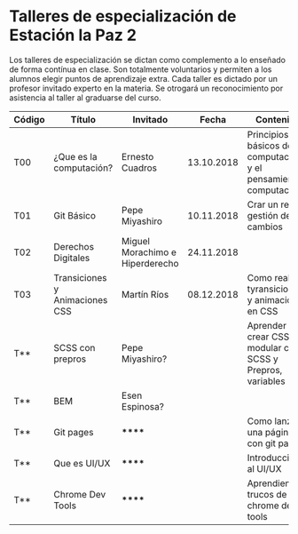 # Talleres de especialización de Estación la Paz 2

Los talleres de especialización se dictan como complemento a lo enseñado de forma contínua en clase.
Son totalmente voluntarios y permiten a los alumnos elegir puntos de aprendizaje extra.
Cada taller es dictado por un profesor invitado experto en la materia.
Se otrogará un reconocimiento por asistencia al taller al graduarse del curso.

| Código | Título                         | Invitado                        | Fecha      | Contenido                                                           |
| ------ | ------------------------------ | ------------------------------- | ---------- | ------------------------------------------------------------------- |
| T00    | ¿Que es la computación?        | Ernesto Cuadros                 | 13.10.2018 | Principios básicos de la computación y el pensamiento computacional |
| T01    | Git Básico                     | Pepe Miyashiro                  | 10.11.2018 | Crar un repo y gestión de cambios                                   |
| T02    | Derechos Digitales             | Miguel Morachimo e Hiperderecho | 24.11.2018 |                                                                     |
| T03    | Transiciones y Animaciones CSS | Martín Ríos                     | 08.12.2018 | Como realizar tyransiciones y animaciones en CSS                    |
| T\*\*  | SCSS con prepros               | Pepe Miyashiro?                 |            | Aprender a crear CSS modular con SCSS y Prepros, variables          |
| T\*\*  | BEM                            | Esen Espinosa?                  |            |                                                                     | Aprender a organizar el código de forma profesional con BEM y SCSS |
| T\*\*  | Git pages                      | **\*\*\*\***                    |            | Como lanzar una página con git pages                                |
| T\*\*  | Que es UI/UX                   | **\*\*\*\***                    |            | Introducción al UI/UX                                               |
| T\*\*  | Chrome Dev Tools               | **\*\*\*\***                    |            | Aprendiendo trucos de chrome dev tools                              |
